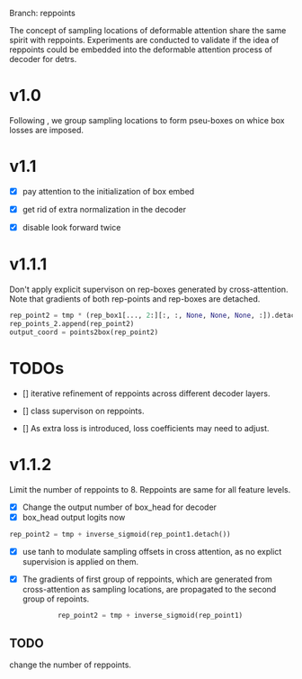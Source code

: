 Branch: reppoints

The concept of sampling locations of deformable attention share the same spirit with reppoints. Experiments are conducted to validate if the idea of reppoints could be embedded into the deformable attention process of decoder for detrs.

# v1.0
Following <RepPoints>, we group sampling locations to form pseu-boxes on whice box losses are imposed. 

# v1.1
- [x] pay attention to the initialization of box embed
- [x] get rid of extra normalization in the decoder
- [x] disable look forward twice



# v1.1.1
Don't apply explicit supervison on rep-boxes generated by cross-attention. Note that gradients of both rep-points and rep-boxes are detached.

```python
rep_point2 = tmp * (rep_box1[..., 2:][:, :, None, None, None, :]).detach() + rep_point1.detach()
rep_points_2.append(rep_point2)
output_coord = points2box(rep_point2)
```



# TODOs
- [] iterative refinement of reppoints across different decoder layers.  

- [] class supervison on reppoints.

- [] As extra loss is introduced, loss coefficients may need to adjust.

# v1.1.2
Limit the number of reppoints to 8. Reppoints are same for all feature levels.

- [x] Change the output number of box_head for decoder
- [x] box_head output logits now

```python            
rep_point2 = tmp + inverse_sigmoid(rep_point1.detach())
```

- [x] use tanh to modulate sampling offsets in cross attention, as no explict supervision is applied on them.

- [x] The gradients of first group of reppoints, which are generated from cross-attention as sampling locations, are propagated to the second group of repoints. 

```python
            rep_point2 = tmp + inverse_sigmoid(rep_point1)
```

## TODO
change the number of reppoints.